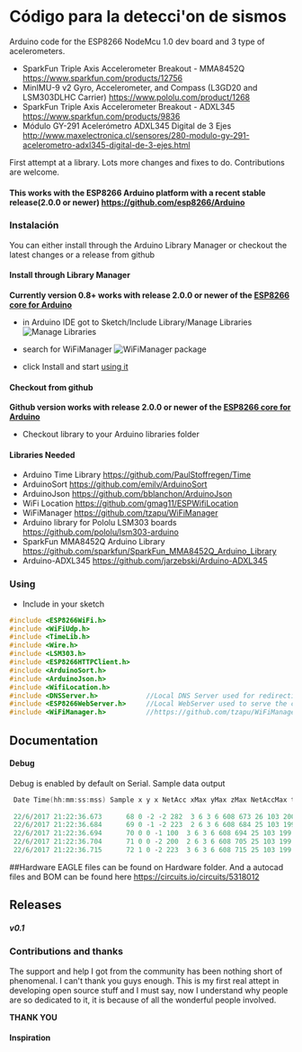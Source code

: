 # Código para la detecci'on de sismos 
Arduino code for the ESP8266 NodeMcu 1.0 dev board and 3 type of acelerometers.
- SparkFun Triple Axis Accelerometer Breakout - MMA8452Q https://www.sparkfun.com/products/12756
- MinIMU-9 v2 Gyro, Accelerometer, and Compass (L3GD20 and LSM303DLHC Carrier) https://www.pololu.com/product/1268
- SparkFun Triple Axis Accelerometer Breakout - ADXL345 https://www.sparkfun.com/products/9836
- Módulo GY-291 Acelerómetro ADXL345 Digital de 3 Ejes http://www.maxelectronica.cl/sensores/280-modulo-gy-291-acelerometro-adxl345-digital-de-3-ejes.html

First attempt at a library. Lots more changes and fixes to do. Contributions are welcome.

#### This works with the ESP8266 Arduino platform with a recent stable release(2.0.0 or newer) https://github.com/esp8266/Arduino



### Instalación
You can either install through the Arduino Library Manager or checkout the latest changes or a release from github

#### Install through Library Manager
__Currently version 0.8+ works with release 2.0.0 or newer of the [ESP8266 core for Arduino](https://github.com/esp8266/Arduino)__
 - in Arduino IDE got to Sketch/Include Library/Manage Libraries
  ![Manage Libraries](http://i.imgur.com/9BkEBkR.png)

 - search for WiFiManager
  ![WiFiManager package](http://i.imgur.com/18yIai8.png)

 - click Install and start [using it](#using)

####  Checkout from github
__Github version works with release 2.0.0 or newer of the [ESP8266 core for Arduino](https://github.com/esp8266/Arduino)__
- Checkout library to your Arduino libraries folder

####  Libraries Needed
- Arduino Time Library https://github.com/PaulStoffregen/Time
- ArduinoSort https://github.com/emilv/ArduinoSort
- ArduinoJson https://github.com/bblanchon/ArduinoJson
- WiFi Location https://github.com/gmag11/ESPWifiLocation
- WiFiManager https://github.com/tzapu/WiFiManager
- Arduino library for Pololu LSM303 boards https://github.com/pololu/lsm303-arduino
- SparkFun MMA8452Q Arduino Library https://github.com/sparkfun/SparkFun_MMA8452Q_Arduino_Library
- Arduino-ADXL345 https://github.com/jarzebski/Arduino-ADXL345



### Using
- Include in your sketch
```cpp
#include <ESP8266WiFi.h>
#include <WiFiUdp.h>
#include <TimeLib.h>
#include <Wire.h>
#include <LSM303.h>
#include <ESP8266HTTPClient.h>
#include <ArduinoSort.h>
#include <ArduinoJson.h>
#include <WifiLocation.h>
#include <DNSServer.h>            //Local DNS Server used for redirecting all requests to the configuration portal
#include <ESP8266WebServer.h>     //Local WebServer used to serve the configuration portal
#include <WiFiManager.h>          //https://github.com/tzapu/WiFiManager WiFi Configuration Magic
```

## Documentation


#### Debug
Debug is enabled by default on Serial. 
Sample data output
```cpp
 Date Time(hh:mm:ss:mss) Sample x y x NetAcc xMax yMax zMax NetAccMax t_NetAccMax ZC IQR CAV RSL
 
 22/6/2017 21:22:36.673      68 0 -2 -2 282  3 6 3 6 608 673 26 103 200 111 
 22/6/2017 21:22:36.684      69 0 -1 -2 223  2 6 3 6 608 684 25 103 199 111 
 22/6/2017 21:22:36.694      70 0 0 -1 100  3 6 3 6 608 694 25 103 199 111 
 22/6/2017 21:22:36.704      71 0 0 -2 200  2 6 3 6 608 705 25 103 199 111 
 22/6/2017 21:22:36.715      72 1 0 -2 223  3 6 3 6 608 715 25 103 199 111 


```
##Hardware
EAGLE files can be found on Hardware folder. And a autocad files and BOM can be found here https://circuits.io/circuits/5318012
## Releases
##### v0.1



### Contributions and thanks
The support and help I got from the community has been nothing short of phenomenal. I can't thank you guys enough. This is my first real attept in developing open source stuff and I must say, now I understand why people are so dedicated to it, it is because of all the wonderful people involved.

__THANK YOU__

#### Inspiration
